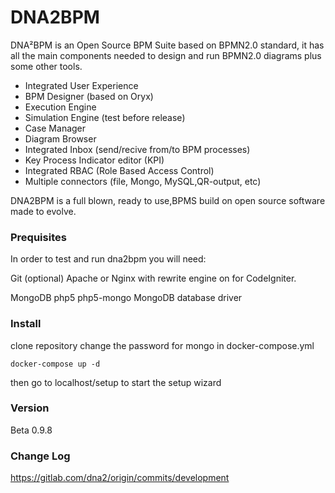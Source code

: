 # DNA2BPM

DNA²BPM is an Open Source BPM Suite based on BPMN2.0 standard, it has all the main components needed to design and run BPMN2.0 diagrams plus some other tools.

  - Integrated User Experience
  - BPM Designer (based on Oryx)
  - Execution Engine
  - Simulation Engine (test before release)
  - Case Manager
  - Diagram Browser
  - Integrated Inbox (send/recive from/to BPM processes)
  - Key Process Indicator editor (KPI)
  - Integrated RBAC (Role Based Access Control)
  - Multiple connectors (file, Mongo, MySQL,QR-output, etc)

DNA2BPM is a full blown, ready to use,BPMS build on open source software made to evolve.

### Prequisites
In order to test and run dna2bpm you will need:

Git (optional)
Apache or Nginx with rewrite engine on for CodeIgniter.

MongoDB
php5
php5-mongo MongoDB database driver

### Install
clone repository 
change the password for mongo in docker-compose.yml
``` 
docker-compose up -d
``` 
then go to localhost/setup to start the setup wizard


### Version
Beta 0.9.8

### Change Log
https://gitlab.com/dna2/origin/commits/development